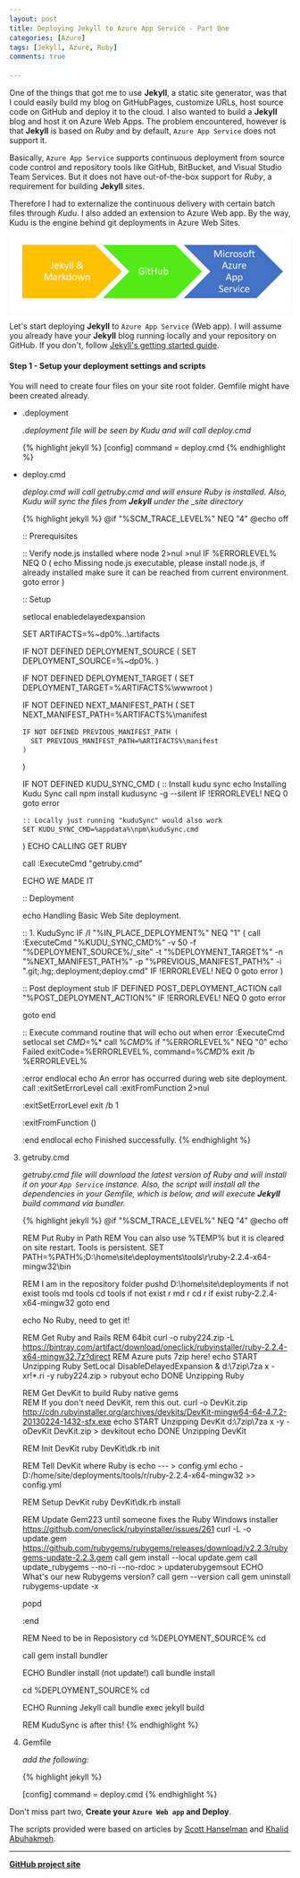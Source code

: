 ```yaml
---
layout: post
title: Deploying Jekyll to Azure App Service - Part One
categories: [Azure]
tags: [Jekyll, Azure, Ruby]
comments: true

---
```

One of the things that got me to use **Jekyll**, a static site generator, was that I could easily build my blog on GitHubPages, customize URLs, host source code on GitHub and deploy it to the cloud. I also wanted to build a **Jekyll** blog and host it on Azure Web Apps. The problem encountered, however is that **Jekyll** is based on _Ruby_ and by default, `Azure App Service` does not support it.

Basically, `Azure App Service` supports continuous deployment from source code control and repository tools like GitHub, BitBucket, and Visual Studio Team Services. But it does not have out-of-the-box support for _Ruby_, a requirement for building **Jekyll** sites. 

Therefore I had to externalize the continuous delivery with certain batch files through *Kudu*. I also added an extension to Azure Web app. By the way, Kudu is the engine behind git deployments in Azure Web Sites.

![JekyllToAzure](/assets/media/JekyllToAzure.png)


Let's start deploying **Jekyll** to `Azure App Service` (Web app). I will assume you already have your **Jekyll** blog running locally and your repository on GitHub. If you don't, follow [Jekyll's getting started guide](http://jekyllrb.com/docs/quickstart/).


#### Step 1 - Setup your deployment settings and scripts 
You will need to create four files on your site root folder. Gemfile might have been created already.

- .deployment

	*.deployment file will be seen by Kudu and will call deploy.cmd*

    {% highlight jekyll %}
    [config]
    command = deploy.cmd
    {% endhighlight %}

- deploy.cmd

	*deploy.cmd will call getruby.cmd and will ensure Ruby is installed. Also, Kudu will sync the files from **Jekyll** under the _site directory*


	{% highlight jekyll %}
    @if "%SCM_TRACE_LEVEL%" NEQ "4" @echo off

    :: Prerequisites

    :: Verify node.js installed
    where node 2>nul >nul
    IF %ERRORLEVEL% NEQ 0 (
      echo Missing node.js executable, please install node.js, if already installed make sure it can be reached from current environment.
      goto error
    )

    :: Setup

    setlocal enabledelayedexpansion

    SET ARTIFACTS=%~dp0%..\artifacts

    IF NOT DEFINED DEPLOYMENT_SOURCE (
      SET DEPLOYMENT_SOURCE=%~dp0%.
    )

    IF NOT DEFINED DEPLOYMENT_TARGET (
      SET DEPLOYMENT_TARGET=%ARTIFACTS%\wwwroot
    )

    IF NOT DEFINED NEXT_MANIFEST_PATH (
      SET NEXT_MANIFEST_PATH=%ARTIFACTS%\manifest

      IF NOT DEFINED PREVIOUS_MANIFEST_PATH (
        SET PREVIOUS_MANIFEST_PATH=%ARTIFACTS%\manifest
      )
    )

    IF NOT DEFINED KUDU_SYNC_CMD (
      :: Install kudu sync
      echo Installing Kudu Sync
      call npm install kudusync -g --silent
      IF !ERRORLEVEL! NEQ 0 goto error

      :: Locally just running "kuduSync" would also work
      SET KUDU_SYNC_CMD=%appdata%\npm\kuduSync.cmd
    )
    ECHO CALLING GET RUBY

    call :ExecuteCmd "getruby.cmd"

    ECHO WE MADE IT

    :: Deployment

    echo Handling Basic Web Site deployment.

    :: 1. KuduSync
    IF /I "%IN_PLACE_DEPLOYMENT%" NEQ "1" (
      call :ExecuteCmd "%KUDU_SYNC_CMD%" -v 50 -f "%DEPLOYMENT_SOURCE%/_site" -t "%DEPLOYMENT_TARGET%" -n "%NEXT_MANIFEST_PATH%" -p "%PREVIOUS_MANIFEST_PATH%" -i ".git;.hg;.deployment;deploy.cmd"
      IF !ERRORLEVEL! NEQ 0 goto error
    )

    
    :: Post deployment stub
    IF DEFINED POST_DEPLOYMENT_ACTION call "%POST_DEPLOYMENT_ACTION%"
    IF !ERRORLEVEL! NEQ 0 goto error

    goto end

    :: Execute command routine that will echo out when error
    :ExecuteCmd
    setlocal
    set _CMD_=%*
    call %_CMD_%
    if "%ERRORLEVEL%" NEQ "0" echo Failed exitCode=%ERRORLEVEL%, command=%_CMD_%
    exit /b %ERRORLEVEL%

    :error
    endlocal
    echo An error has occurred during web site deployment.
    call :exitSetErrorLevel
    call :exitFromFunction 2>nul

    :exitSetErrorLevel
    exit /b 1

    :exitFromFunction
    ()

    :end
    endlocal
    echo Finished successfully.
	{% endhighlight %}

3. getruby.cmd

	*getruby.cmd file will download the latest version of Ruby and will install it on your `App Service` instance. Also, the script will install all the dependencies in your Gemfile, which is below, and will execute **Jekyll** build command via bundler.*

	{% highlight jekyll %}
    @if "%SCM_TRACE_LEVEL%" NEQ "4" @echo off

    REM Put Ruby in Path
    REM You can also use %TEMP% but it is cleared on site restart. Tools is persistent.
    SET PATH=%PATH%;D:\home\site\deployments\tools\r\ruby-2.2.4-x64-mingw32\bin

    REM I am in the repository folder
    pushd D:\home\site\deployments
    if not exist tools md tools
    cd tools
    if not exist r md r
    cd r
    if exist ruby-2.2.4-x64-mingw32 goto end

    echo No Ruby, need to get it!

    REM Get Ruby and Rails
    REM 64bit
    curl -o ruby224.zip -L https://bintray.com/artifact/download/oneclick/rubyinstaller/ruby-2.2.4-x64-mingw32.7z?direct
    REM Azure puts 7zip here!
    echo START Unzipping Ruby
    SetLocal DisableDelayedExpansion & d:\7zip\7za x -xr!*.ri -y ruby224.zip > rubyout
    echo DONE Unzipping Ruby

    REM Get DevKit to build Ruby native gems  
    REM If you don't need DevKit, rem this out.
    curl -o DevKit.zip http://cdn.rubyinstaller.org/archives/devkits/DevKit-mingw64-64-4.7.2-20130224-1432-sfx.exe
    echo START Unzipping DevKit
    d:\7zip\7za x -y -oDevKit DevKit.zip > devkitout
    echo DONE Unzipping DevKit

    REM Init DevKit
    ruby DevKit\dk.rb init

    REM Tell DevKit where Ruby is
    echo --- > config.yml
    echo - D:/home/site/deployments/tools/r/ruby-2.2.4-x64-mingw32 >> config.yml

    REM Setup DevKit
    ruby DevKit\dk.rb install

    REM Update Gem223 until someone fixes the Ruby Windows installer https://github.com/oneclick/rubyinstaller/issues/261
    curl -L -o update.gem https://github.com/rubygems/rubygems/releases/download/v2.2.3/rubygems-update-2.2.3.gem
    call gem install --local update.gem
    call update_rubygems --no-ri --no-rdoc > updaterubygemsout
    ECHO What's our new Rubygems version?
    call gem --version
    call gem uninstall rubygems-update -x

    popd

    :end

    REM Need to be in Reposistory
    cd %DEPLOYMENT_SOURCE%
    cd

    call gem install bundler

    ECHO Bundler install (not update!)
    call bundle install

    cd %DEPLOYMENT_SOURCE%
    cd

    ECHO Running Jekyll
    call bundle exec jekyll build

    REM KuduSync is after this!
	{% endhighlight %}

4. Gemfile

	*add the following:*

	{% highlight jekyll %}
	
	[config]
	command = deploy.cmd
	{% endhighlight %}
	


Don't miss part two, **Create your `Azure Web app` and Deploy**. 

The scripts provided were based on articles by [Scott Hanselman](http://www.hanselman.com/blog/RunningTheRubyMiddlemanStaticSiteGeneratorOnMicrosoftAzure.aspx) and 
[Khalid Abuhakmeh](http://rimdev.io/deploying-jekyll-to-windows-azure-app-services/).


- - -
<a class="btn btn-default" href="https://github.com/jjpinto/jjpinto.github.io"><b>GitHub project site</b></a>











